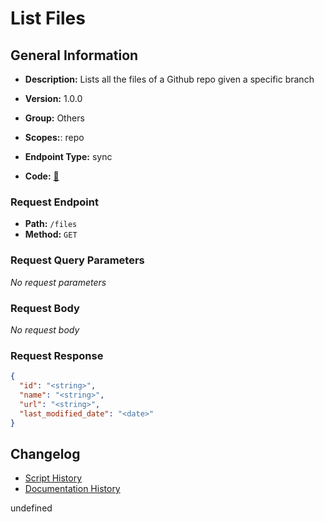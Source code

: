 # List Files

## General Information
- **Description:** Lists all the files of a Github repo given a specific branch

- **Version:** 1.0.0
- **Group:** Others
- **Scopes:**: repo
- **Endpoint Type:** sync
- **Code:** [🔗](https://github.com/NangoHQ/integration-templates/tree/main/integrations/github/syncs/list-files.ts)

### Request Endpoint

- **Path:** `/files`
- **Method:** `GET`

### Request Query Parameters

_No request parameters_

### Request Body

_No request body_

### Request Response

```json
{
  "id": "<string>",
  "name": "<string>",
  "url": "<string>",
  "last_modified_date": "<date>"
}
```

## Changelog


- [Script History](https://github.com/NangoHQ/integration-templates/commits/main/integrations/github/syncs/list-files.ts)
- [Documentation History](https://github.com/NangoHQ/integration-templates/commits/main/integrations/github/syncs/list-files.md)

<!-- END  GENERATED CONTENT -->

undefined